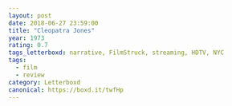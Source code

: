 ```yaml
---
layout: post 
date: 2018-06-27 23:59:00
title: "Cleopatra Jones"
year: 1973
rating: 0.7
tags_letterboxd: narrative, FilmStruck, streaming, HDTV, NYC
tags:
  - film
  - review
category: Letterboxd
canonical: https://boxd.it/twfHp
---
```


